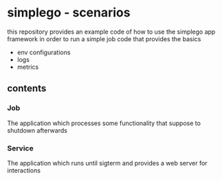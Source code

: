 # simplego - scenarios

this repository provides an example code of how to use the simplego app framework
in order to run a simple job code that provides the basics
* env configurations
* logs
* metrics

## contents
### Job
The application which processes some functionality that suppose to shutdown afterwards

### Service
The application which runs until sigterm and provides a web server for interactions

